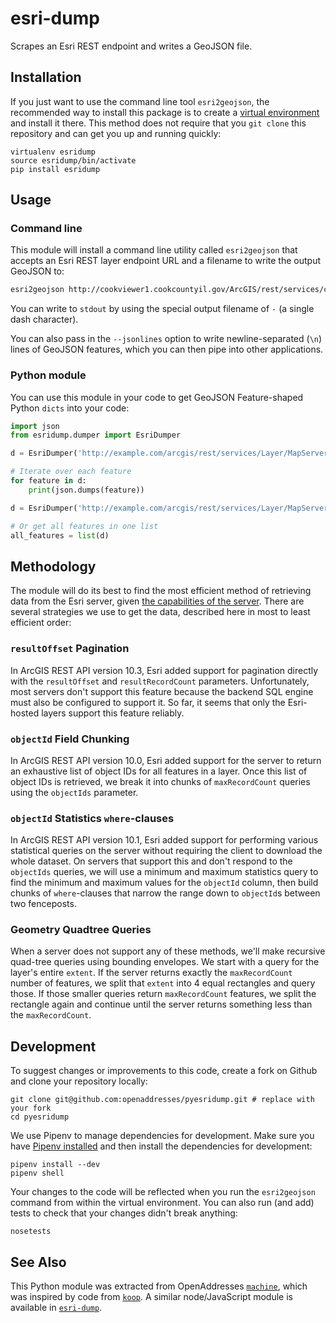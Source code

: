 esri-dump
=========

Scrapes an Esri REST endpoint and writes a GeoJSON file.

## Installation

If you just want to use the command line tool `esri2geojson`, the recommended way to install this package is to create a [virtual environment](http://docs.python-guide.org/en/latest/dev/virtualenvs/) and install it there. This method does not require that you `git clone` this repository and can get you up and running quickly:

```
virtualenv esridump
source esridump/bin/activate
pip install esridump
```

## Usage

### Command line

This module will install a command line utility called `esri2geojson` that accepts an Esri REST layer endpoint URL and a filename to write the output GeoJSON to:

```bash
esri2geojson http://cookviewer1.cookcountyil.gov/ArcGIS/rest/services/cookVwrDynmc/MapServer/11 cookcounty.geojson
```

You can write to `stdout` by using the special output filename of `-` (a single dash character).

You can also pass in the `--jsonlines` option to write newline-separated (`\n`) lines of GeoJSON features, which you can then pipe into other applications.

### Python module

You can use this module in your code to get GeoJSON Feature-shaped Python `dicts` into your code:

```python
import json
from esridump.dumper import EsriDumper

d = EsriDumper('http://example.com/arcgis/rest/services/Layer/MapServer/1')

# Iterate over each feature
for feature in d:
    print(json.dumps(feature))

d = EsriDumper('http://example.com/arcgis/rest/services/Layer/MapServer/2')

# Or get all features in one list
all_features = list(d)
```

## Methodology

The module will do its best to find the most efficient method of retrieving data from the Esri server, given [the capabilities of the server](http://resources.arcgis.com/en/help/arcgis-rest-api/index.html#/Query_Feature_Service_Layer/02r3000000r1000000/). There are several strategies we use to get the data, described here in most to least efficient order:

### `resultOffset` Pagination

In ArcGIS REST API version 10.3, Esri added support for pagination directly with the `resultOffset` and `resultRecordCount` parameters. Unfortunately, most servers don't support this feature because the backend SQL engine must also be configured to support it. So far, it seems that only the Esri-hosted layers support this feature reliably.

### `objectId` Field Chunking

In ArcGIS REST API version 10.0, Esri added support for the server to return an exhaustive list of object IDs for all features in a layer. Once this list of object IDs is retrieved, we break it into chunks of `maxRecordCount` queries using the `objectIds` parameter.

### `objectId` Statistics `where`-clauses

In ArcGIS REST API version 10.1, Esri added support for performing various statistical queries on the server without requiring the client to download the whole dataset. On servers that support this and don't respond to the `objectIds` queries, we will use a minimum and maximum statistics query to find the minimum and maximum values for the `objectId` column, then build chunks of `where`-clauses that narrow the range down to `objectId`s between two fenceposts.

### Geometry Quadtree Queries

When a server does not support any of these methods, we'll make recursive quad-tree queries using bounding envelopes. We start with a query for the layer's entire `extent`. If the server returns exactly the `maxRecordCount` number of features, we split that `extent` into 4 equal rectangles and query those. If those smaller queries return `maxRecordCount` features, we split the rectangle again and continue until the server returns something less than the `maxRecordCount`.

## Development

To suggest changes or improvements to this code, create a fork on Github and clone your repository locally:

```
git clone git@github.com:openaddresses/pyesridump.git # replace with your fork
cd pyesridump
```

We use Pipenv to manage dependencies for development. Make sure you have [Pipenv installed](https://docs.pipenv.org/en/latest/install/) and then install the dependencies for development:

```
pipenv install --dev
pipenv shell
```

Your changes to the code will be reflected when you run the `esri2geojson` command from within the virtual environment. You can also run (and add) tests to check that your changes didn't break anything:

```
nosetests
```

## See Also
This Python module was extracted from OpenAddresses [`machine`](http://github.com/openaddresses/machine), which was inspired by code from [`koop`](https://github.com/koopjs/koop). A similar node/JavaScript module is available in [`esri-dump`](https://github.com/openaddresses/esri-dump).
